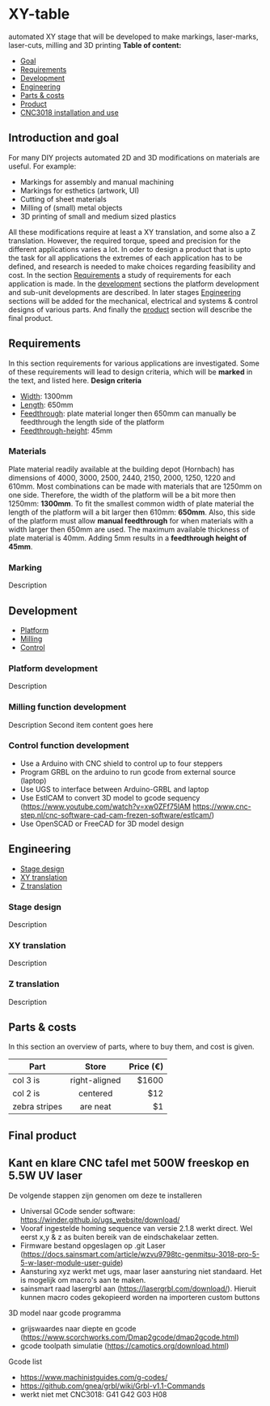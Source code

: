 # XY-table
automated XY stage that will be developed to make markings, laser-marks, laser-cuts, milling and 3D printing 
**Table of content:**
- [Goal](#goal)
- [Requirements](#requirements)
- [Development](#dev)
- [Engineering](#eng)
- [Parts & costs](#parts)
- [Product](#prod)
- [CNC3018 installation and use](#3018)

<!-- headings -->
<a id="goal"></a>
## Introduction and goal
For many DIY projects automated 2D and 3D modifications on materials are useful. For example:
* Markings for assembly and manual machining
* Markings for esthetics (artwork, UI)
* Cutting of sheet materials
* Milling of (small) metal objects
* 3D printing of small and medium sized plastics

All these modifications require at least a XY translation, and some also a Z translation. However, the required torque, speed and precision for the different applications varies a lot. In oder to design a product that is upto the task for all applications the extremes of each application has to be defined, and research is needed to make choices regarding feasibility and cost. In the section [Requirements](#requirements) a study of requirements for each application is made. In the [development](#dev) sections the platform development and sub-unit developments are described. In later stages [Engineering](#eng) sections will be added for the mechanical, electrical and systems & control designs of various parts. And finally the [product](#prod) section will describe the final product.

<a id="requirements"></a>
## Requirements
In this section requirements for various applications are investigated. Some of these requirements will lead to design criteria, which will be __marked__ in the text, and listed here.
__Design criteria__
* [Width](#DC-width): 1300mm
* [Length](#DC-length): 650mm
* [Feedthrough](#DC-feedthrough): plate material longer then 650mm can manually be feedthrough the length side of the platform
* [Feedthrough-height](#DC-feedthrough-height): 45mm


### Materials
Plate material readily available at the building depot (Hornbach) has dimensions of 4000, 3000, 2500, 2440, 2150, 2000, 1250, 1220 and 610mm. Most combinations can be made with materials that are 1250mm on one side. Therefore, the width of the platform will be a bit more then 1250mm: __1300mm__.<a id="DC-width"></a>
To fit the smallest common width of plate material the length of the platform will a bit larger then 610mm: __650mm__.<a id="DC-length"></a> Also, this side of the platform must allow __manual feedthrough__ for when materials with a width larger then 650mm are used.<a id="DC-feedthrough"></a>
The maximum available thickness of plate material is 40mm. Adding 5mm results in a __feedthrough height of 45mm__.<a id="DC-feedghrough-height"></a>

### Marking
Description

<a id="dev"></a>
## Development
- [Platform](#dev-platform)
- [Milling](#dev-milling)
- [Control](#dev-control)

<a id="dev-platform"></a>
### Platform development
Description

<a id="dev-milling"></a>
### Milling function development
Description
Second item content goes here

<a id="dev-control"></a>
### Control function development
- Use a Arduino with CNC shield to control up to four steppers
- Program GRBL on the arduino to run gcode from external source (laptop)
- Use UGS to interface between Arduino-GRBL and laptop
- Use EstlCAM to convert 3D model to gcode sequency (https://www.youtube.com/watch?v=xw0ZFf75lAM https://www.cnc-step.nl/cnc-software-cad-cam-frezen-software/estlcam/)
- Use OpenSCAD or FreeCAD for 3D model design

<a id="eng"></a>
## Engineering

- [Stage design](#eng-stage)
- [XY translation](#eng-XY)
- [Z translation](#eng-Z)

<a id="eng-stage"></a>
### Stage design
Description

<a id="eng-XY"></a>
### XY translation
Description

<a id="eng-Z"></a>
### Z translation
Description

<a id="parts"></a>
## Parts & costs

In this section an overview of parts, where to buy them, and cost is given.

| Part          | Store         | Price (€)|
| ------------- |:-------------:| --------:|
| col 3 is      | right-aligned | $1600 |
| col 2 is      | centered      |   $12 |
| zebra stripes | are neat      |    $1 |

<a id="prod"></a>
## Final product

<a id="3018"></a>
## Kant en klare CNC tafel met 500W freeskop en 5.5W UV laser

De volgende stappen zijn genomen om deze te installeren
* Universal GCode sender software: https://winder.github.io/ugs_website/download/
* Vooraf ingestelde homing sequence van versie 2.1.8 werkt direct. Wel eerst x,y & z as buiten bereik van de eindschakelaar zetten.
* Firmware bestand opgeslagen op .git
Laser (https://docs.sainsmart.com/article/wzvu9798tc-genmitsu-3018-pro-5-5-w-laser-module-user-guide)
* Aansturing xyz werkt met ugs, maar laser aansturing niet standaard. Het is mogelijk om macro's aan te maken.
* sainsmart raad lasergrbl aan (https://lasergrbl.com/download/). Hieruit kunnen macro codes gekopieerd worden na importeren custom buttons

3D model naar gcode programma
* grijswaardes naar diepte en gcode (https://www.scorchworks.com/Dmap2gcode/dmap2gcode.html)
* gcode toolpath simulatie (https://camotics.org/download.html)

Gcode list
* https://www.machinistguides.com/g-codes/
* https://github.com/gnea/grbl/wiki/Grbl-v1.1-Commands
* werkt niet met CNC3018: G41 G42 G03 H08
